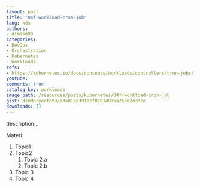 ```yaml
---
layout: post
title: "04f-workload-cron-job"
lang: k8s
authors:
- dimasm93
categories:
- DevOps
- Orchestration
- Kubernetes
- Workloads
refs: 
- https://kubernetes.io/docs/concepts/workloads/controllers/cron-jobs/
youtube: 
comments: true
catalog_key: workloads
image_path: /resources/posts/kubernetes/04f-workload-cron-job
gist: dimMaryanto93/a3a01b83910cf07914935a25a62d30ce
downloads: []
---
```



description...

<!--more-->

Materi: 

1. Topic1
2. Topic2
    1. Topic 2.a
    2. Topic 2.b
3. Topic 3
4. Topic 4